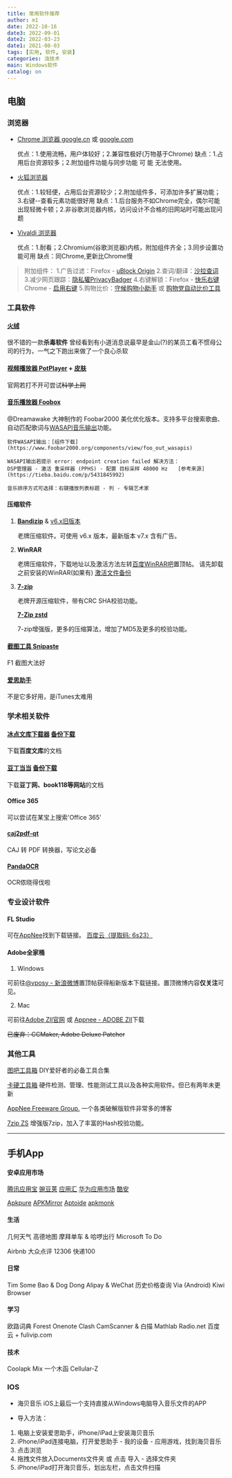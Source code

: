 ```yaml
---
title: 常用软件推荐
author: m1
date: 2022-10-16 
date3: 2022-09-01
date2: 2022-03-23
date1: 2021-08-03
tags: [实用, 软件, 安装]
categories: 浊技术
main: Windows软件
catalog: on
---
```

## 电脑

### 浏览器

* [Chrome 浏览器 google.cn](https://www.google.cn/intl/zh-CN/chrome/) 或 [google.com](https://www.google.com/intl/zh-CN/chrome/)

    优点：1.使用流畅，用户体较好；2.兼容性极好(万物基于Chrome)
    缺点：1.占用后台资源较多；2.附加组件功能与同步功能 可 能 无法使用。

* [火狐浏览器](https://www.mozilla.org/zh-CN/firefox/new/?redirect_source=firefox-com)

    优点：1.较轻便，占用后台资源较少；2.附加组件多，可添加许多扩展功能；3.右键--查看元素功能很好用
    缺点：1.后台服务不如Chrome完全，偶尔可能出现轻微卡顿；2.非谷歌浏览器内核，访问设计不合格的旧网站时可能出现问题

* [Vivaldi 浏览器](https://vivaldi.com/zh-hans/)

    优点：1.耐看；2.Chromium(谷歌浏览器)内核，附加组件齐全；3.同步设置功能可用
    缺点：同Chrome,更新比Chrome慢

> 附加组件： 
1.广告过滤：Firefox - [uBlock Origin](https://addons.mozilla.org/zh-CN/firefox/addon/ublock-origin/) 
2.查词/翻译：[沙拉查词](https://saladict.crimx.com/) 
3.减少网页跟踪：[隐私獾PrivacyBadger](https://privacybadger.org/)
4.右键解锁：Firefox - [快乐右键](https://addons.mozilla.org/zh-CN/firefox/addon/%E5%BF%AB%E4%B9%90%E5%8F%B3%E9%94%AE/)  Chrome - [启用右键](https://chrome.google.com/webstore/detail/enable-right-click-for-go/ofgdcdohlhjfdhbnfkikfeakhpojhpgm)
5.购物比价：[守候购物小助手](https://exzs.cn/extension/ShoppingAssistant.html) 或 [购物党自动比价工具](https://www.gwdang.com/app/extension)

### 工具软件

#### [火绒](https://www.huorong.cn/)

很不错的一款**杀毒软件**
<span class="heimu" title="你知道的太多了">曾经看到有小道消息说最早是金山(?)的某员工看不惯母公司的行为，一气之下跑出来做了一个良心杀软</span>

#### [视频播放器 PotPlayer](http://potplayer.daum.net/?lang=zh_CN) + [皮肤](modern_x_for_potplayer_update_by_illequal_d9a1sdy.zip)

官网若打不开可尝试~~科学上网~~

#### [音乐播放器 Foobox](https://github.com/dream7180/foobox-cn/)

@Dreamawake 大神制作的 Foobar2000 美化优化版本。支持多平台搜索歌曲、自动匹配歌词与[WASAPI音乐输出](https://baike.baidu.com/item/WASAPI/8114771?fr=aladdin)功能。

    软件WASAPI输出：[组件下载](https://www.foobar2000.org/components/view/foo_out_wasapis)

    WASAPI输出若提示 error: endpoint creation failed 解决方法：
    DSP管理器 - 激活 重采样器 (PPHS) - 配置 目标采样 48000 Hz　　[参考来源](https://tieba.baidu.com/p/5431845992)

    音乐排序方式可选择：右键播放列表标题 - 列 - 专辑艺术家

#### 压缩软件

1. **[Bandizip](http://www.bandisoft.com/bandizip/)** & [v6.x旧版本](http://www.bandisoft.com/bandizip/old/6/)

    老牌压缩软件。可使用 v6.x 版本，最新版本 v7.x 含有广告。

2. **WinRAR**

    老牌压缩软件，下载地址以及激活方法左转[百度WinRAR吧](https://tieba.baidu.com/f?kw=winrar)置顶帖。
    请先卸载之前安装的WinRAR(如果有)
    [激活文件备份](rarkey.rar)

3. **[7-zip](https://sparanoid.com/lab/7z/)**

    老牌开源压缩软件，带有CRC SHA校验功能。

    **[7-Zip zstd](https://github.com/mcmilk/7-Zip-zstd)**

    7-zip增强版，更多的压缩算法，增加了MD5及更多的校验功能。

#### [截图工具 Snipaste](https://zh.snipaste.com/)

F1 截图大法好

#### [爱思助手](https://www.i4.cn/)

不是它多好用，是iTunes太难用

### 学术相关软件

#### [冰点文库下载器](http://www.bingdian001.com/?p=832)  [备份下载](https://dawn-shadow-a17b.cloudpool.workers.dev/CloudShare/Software/Fish-v3214-0914(%E5%86%B0%E7%82%B9%E4%B8%8B%E8%BD%BD%E5%99%A8).zip)

下载**百度文库**的文档

#### [豆丁当当](https://www.52pojie.cn/thread-1185880-1-1.html)  [备份下载](https://dawn-shadow-a17b.cloudpool.workers.dev/CloudShare/Software/%E8%B1%86%E4%B8%81%E5%BD%93%E5%BD%93V2.7.zip)

下载**豆丁网、book118等网站**的文档

#### Office 365

可以尝试在某宝上搜索'Office 365'

#### [caj2pdf-qt](https://caj2pdf-qt.sainnhe.dev/)

CAJ 转 PDF 转换器，写论文必备

#### [PandaOCR](https://github.com/miaomiaosoft/PandaOCR.Pro)

OCR侬晓得伐啦

### 专业设计软件

#### FL Studio

可在[AppNee](https://appnee.com/fl-studio/)找到下载链接。
[百度云（提取码: 6s23）](https://pan.baidu.com/s/15oGsTDCGO4VbDzgAdLa7aQ?pwd=6s23)

#### Adobe全家桶

1. Windows

可前往[@vposy - 新浪微博](https://www.weibo.com/vposy)置顶帖获得船新版本下载链接。置顶微博内容**仅关注**可见。

2. Mac

可前往[Adobe ZII官网](https://www.adobezii.com) 或 [Appnee - ADOBE ZII](https://free.appnee.com/adobe-zii/)下载

~~已废弃：CCMaker, Adobe Deluxe Patcher~~

### 其他工具

<!-- - [Dism++](https://www.chuyu.me/zh-Hans/index.html) 实用系统管理小工具集合-->

[图吧工具箱](http://www.tbtool.cn/) DIY爱好者的必备工具合集

[卡硬工具箱](http://www.kbtool.cn/) 硬件检测、管理、性能测试工具以及各种实用软件。但已有两年未更新

[AppNee Freeware Group.](https://appnee.com) 一个各类破解版软件非常多的博客

[7zip ZS](https://github.com/mcmilk/7-Zip-zstd/) 增强版7zip，加入了丰富的Hash校验功能。

<!-- - [waifu2x-caffe](https://github.com/lltcggie/waifu2x-caffe/releases) 更好地放大图片 -->

<!-- - [AgentNEO](https://neoladder.org/) + [Clash for Windows](https://github.com/Fndroid/clash_for_windows_pkg)-->

<!-- - [ChipGenius v4.20.1107](ChipGenius_v4_20_1107_fix.rar)  可用于查看各接口协议版本（如判断是否正常运行USB3.1）  
    来自 https://www.mydigit.cn/forum.php?mod=viewthread&tid=209287 -->

<!-- - [清理工具 CCleaner](https://www.ccleaner.com/ccleaner/download) -->

---

## 手机App

#### 安卓应用市场

[腾讯应用宝](https://sj.qq.com/myapp/)
[豌豆荚](https://www.wandoujia.com)
[应用汇](http://www.appchina.com)
[华为应用市场](https://appgallery.huawei.com/)
[酷安](https://www.coolapk.com)

[Apkpure](https://apkpure.com)
[APKMirror](https://www.apkmirror.com)
[Aptoide](https://cn.aptoide.com/)
[apkmonk](https://www.apkmonk.com)

#### 生活

几何天气
高德地图
摩拜单车 & 哈啰出行
Microsoft To Do

Airbnb
大众点评
12306
快递100

#### 日常

Tim
Some Bao & Dog Dong
Alipay & WeChat
历史价格查询
Via (Android)
Kiwi Browser

#### 学习

欧路词典
Forest
Onenote
Clash
CamScanner & 白描
Mathlab
Radio.net
百度云 + fulivip.com

#### 技术

Coolapk
Mix
一个木函
Cellular-Z

### IOS

* 海贝音乐
iOS上最后一个支持直接从Windows电脑导入音乐文件的APP

* 导入方法：
1. 电脑上安装爱思助手，iPhone/iPad上安装海贝音乐
2. iPhone/iPad连接电脑，打开爱思助手 - 我的设备 - 应用游戏，找到海贝音乐
3. 点击浏览
4. 拖拽文件放入Documents文件夹 或 点击 导入 - 选择文件夹
5. iPhone/iPad打开海贝音乐，划出左栏，点击文件扫描





